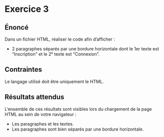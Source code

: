 # Exercice 3

## Énoncé

Dans un fichier HTML, réaliser le code afin d’afficher :

- 2 paragraphes séparés par une bordure horizontale dont le 1er texte est “Inscription” et le 2ᵉ texte est “Connexion”. 

## Contraintes

Le langage utilisé doit être uniquement le HTML.

## Résultats attendus

L’ensemble de ces résultats sont visibles lors du chargement de la page HTML au sein de votre navigateur :

- Les paragraphes et les textes.
- Les paragraphes sont bien séparés par une bordure horizontale.